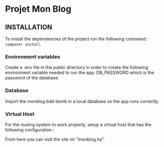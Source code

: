 # Projet Mon Blog

## INSTALLATION

To install the dependencies of the project run the following command : `composer install`.

### Environment variables

Create a .env file in the public directory in order to create the following environment variable needed to run the app:
    DB_PASSWORD which is the password of the database.

### Database 

Import the monblog.bdd dumb in a local database so the app runs correctly.

### Virtual Host

For the routing system to work properly, setup a virtual host that has the following configuration :

<!--DocumentRoot "[Insert here the path of the public directory]"
    ServerName monblog.ha
    DirectoryIndex index.php
    <Directory "[Insert here the path of the public directory]">
        AllowOverride All
        Order Allow,Deny
        Allow from All
    </Directory> -->

From here you can visit the site on "monblog.ha".

